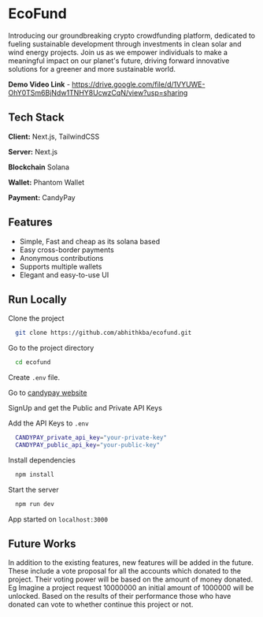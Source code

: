 
# EcoFund

Introducing our groundbreaking crypto crowdfunding platform, dedicated to fueling sustainable development through investments in clean solar and wind energy projects. Join us as we empower individuals to make a meaningful impact on our planet's future, driving forward innovative solutions for a greener and more sustainable world.

**Demo Video Link** - https://drive.google.com/file/d/1VYUWE-OhY0TSm6BjNdw1TNHY8UcwzCqN/view?usp=sharing


## Tech Stack

**Client:** Next.js, TailwindCSS

**Server:** Next.js

**Blockchain** Solana

**Wallet:** Phantom Wallet

**Payment:** CandyPay


## Features

- Simple, Fast and cheap as its solana based
- Easy cross-border payments
- Anonymous contributions
- Supports multiple wallets
- Elegant and easy-to-use UI


## Run Locally

Clone the project

```bash
  git clone https://github.com/abhithkba/ecofund.git
```

Go to the project directory

```bash
  cd ecofund
```

Create ```.env``` file.

Go to [candypay website](https://candypay.fun/)

SignUp and get the Public and Private API Keys

Add the API Keys to ```.env```

```bash
  CANDYPAY_private_api_key="your-private-key"
  CANDYPAY_public_api_key="your-public-key"
```

Install dependencies

```bash
  npm install
```

Start the server

```bash
  npm run dev
```
App started on ```localhost:3000```

## Future Works

In addition to the existing features, new features will be added in the future. These include a vote proposal for all the accounts which donated to the project. Their voting power will be based on the amount of money donated. Eg Imagine a project request 10000000 an initial amount of 1000000 will be unlocked. Based on the results of their performance those who have  donated can vote to whether continue this project or not. 